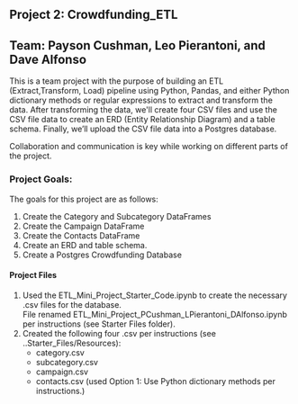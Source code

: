 ## Project 2: Crowdfunding_ETL
## Team: Payson Cushman, Leo Pierantoni, and Dave Alfonso
This is a team project with the purpose of building an ETL (Extract,Transform, Load) pipeline using Python, Pandas, and either Python dictionary methods or regular expressions to extract and transform the data. After transforming the data, we'll create four CSV files and use the CSV file data to create an ERD (Entity Relationship Diagram) and a table schema. Finally, we’ll upload the CSV file data into a Postgres database.

Collaboration and communication is key while working on different parts of the project. 
### Project Goals:
The goals for this project are as follows:

1. Create the Category and Subcategory DataFrames
2. Create the Campaign DataFrame
3. Create the Contacts DataFrame
4. Create an ERD and table schema.
5. Create a Postgres Crowdfunding Database


#### Project Files

1. Used the ETL_Mini_Project_Starter_Code.ipynb to create the necessary .csv files for the database.  
   File renamed ETL_Mini_Project_PCushman_LPierantoni_DAlfonso.ipynb per instructions (see Starter Files folder).
2. Created the following four .csv per instructions (see ..Starter_Files/Resources):
    - category.csv
    - subcategory.csv
    - campaign.csv
    - contacts.csv (used Option 1: Use Python dictionary methods per instructions.)
